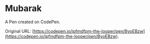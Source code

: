 # Mubarak

A Pen created on CodePen.

Original URL: [https://codepen.io/ipfmdfpm-the-looper/pen/ByoEBzw](https://codepen.io/ipfmdfpm-the-looper/pen/ByoEBzw).

